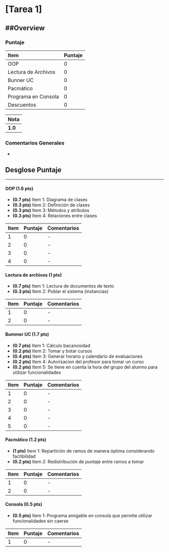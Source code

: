 ﻿# [Tarea 1]

##Overview
----------


### Puntaje
| Item | Puntaje |
|:--------|:--------|
| OOP | 0 |
| Lectura de Archivos | 0 |
| Bunner UC | 0 |
| Pacmático | 0 |
| Programa en Consola | 0 |
| Descuentos | 0 |

| Nota |
|:-----|
| **1.0** |

### Comentarios Generales
* 

## Desglose Puntaje
----------

#### OOP  **(1.6 pts)**

* **(0.7 pts)** Item 1: Diagrama de clases
* **(0.3 pts)** Item 2: Definición de clases
* **(0.3 pts)** Item 3: Métodos y atributos
* **(0.3 pts)** Item 4: Relaciones entre clases

| Item | Puntaje | Comentarios | 
|:--------|:--------|:--------|
| 1 | 0 | - |
| 2 | 0 | - |
| 3 | 0 | - |
| 4 | 0 | - |


#### Lectura de archivos **(1 pts)**

* **(0.7 pts)** Item 1: Lectura de documentos de texto
* **(0.3 pts)** Item 2: Poblar el sistema (instancias)

| Item | Puntaje | Comentarios | 
|:--------|:--------|:--------|
| 1 | 0 | - |
| 2 | 0 | - |


#### Bummer UC **(1.7 pts)**

* **(0.7 pts)** Item 1: Cálculo bacanosidad
* **(0.2 pts)** Item 2: Tomar y botar cursos
* **(0.4 pts)** Item 3: Generar horario y calendario de evaluaciones
* **(0.2 pts)** Item 4: Autorizacion del profesor para tomar un curso
* **(0.2 pts)** Item 5: Se tiene en cuenta la hora del grupo del alumno para utilizar funcionalidades

| Item | Puntaje | Comentarios | 
|:--------|:--------|:--------|
| 1 | 0 | - |
| 2 | 0 | - |
| 3 | 0 | - |
| 4 | 0 | - |
| 5 | 0 | - |


#### Pacmático **(1.2 pts)**

* **(1 pts)** Item 1: Repartición de ramos de manera óptima considerando factibilidad
* **(0.2 pts)** Item 2: Redistribución de puntaje entre ramos a tomar

| Item | Puntaje | Comentarios | 
|:--------|:--------|:--------|
| 1 | 0 | - |
| 2 | 0 | - |


#### Consola **(0.5 pts)**

* **(0.5 pts)** Item 1: Programa amigable en consola que permite utilizar funcionalidades sin caerse

| Item | Puntaje | Comentarios | 
|:--------|:--------|:--------|
| 1 | 0 | - |

